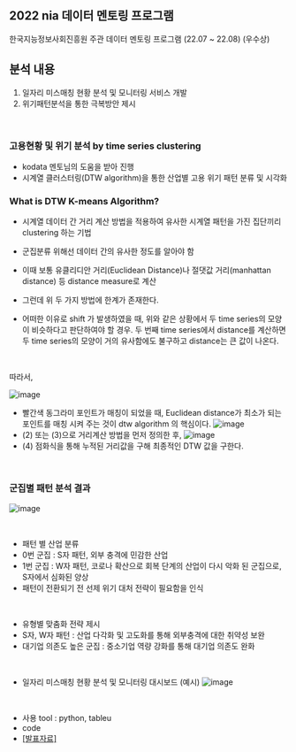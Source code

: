 ## 2022 nia 데이터 멘토링 프로그램

한국지능정보사회진흥원 주관 데이터 멘토링 프로그램 (22.07 ~ 22.08) (우수상)

## 분석 내용
1) 일자리 미스매칭 현황 분석 및 모니터링 서비스 개발
2) 위기패턴분석을 통한 극복방안 제시

<br/>

### 고용현황 및 위기 분석 by time series clustering
- kodata 멘토님의 도움을 받아 진행
- 시계열 클러스터링(DTW algorithm)을 통한 산업별 고용 위기 패턴 분류 및 시각화


### What is DTW K-means Algorithm?
- 시계열 데이터 간 거리 계산 방법을 적용하여 유사한 시계열 패턴을 가진 집단끼리 clustering 하는 기법
- 군집분류 위해선 데이터 간의 유사한 정도를 알아야 함
- 이때 보통 유클리디안 거리(Euclidean Distance)나 절댓값 거리(manhattan distance) 등 distance measure로 계산
- 그런데 위 두 가지 방법에 한계가 존재한다.

- 어떠한 이유로 shift 가 발생하였을 때, 위와 같은 상황에서 두 time series의 모양이 비슷하다고 판단하여야 할 경우. 두 번째 time series에서 distance를 계산하면 두 time series의 모양이 거의 유사함에도 불구하고 distance는 큰 값이 나온다.
<br/>

따라서, 
<br/>

![image](https://github.com/dhye1/nia-data_metoring_Employment_Crisis_Analysis/assets/96327142/3945602b-00ff-4ab8-a5bb-c4fef8387603)
<br/>

- 빨간색 동그라미 포인트가 매칭이 되었을 때, Euclidean distance가 최소가 되는 포인트를 매칭 시켜 주는 것이 dtw algorithm 의 핵심이다.
![image](https://github.com/dhye1/nia-data_metoring_Employment_Crisis_Analysis/assets/96327142/bfbf782e-83d1-4e5f-ac27-727066465797)
- (2) 또는 (3)으로 거리계산 방법을 먼저 정의한 후, 
![image](https://github.com/dhye1/nia-data_metoring_Employment_Crisis_Analysis/assets/96327142/b03ddf88-6d39-4cd3-b60e-99a882736dc8)
- (4) 점화식을 통해 누적된 거리값을 구해 최종적인 DTW 값을 구한다.

<br/>

### 군집별 패턴 분석 결과
![image](https://github.com/dhye1/nia-data_metoring_Employment_Crisis_Analysis/assets/96327142/286330c7-459f-4b43-92fd-87866bb703dd)

<br/>

- 패턴 별 산업 분류
- 0번 군집 : S자 패턴, 외부 충격에 민감한 산업
- 1번 군집 : W자 패턴, 코로나 확산으로 회복 단계의 산업이 다시 악화 된 군집으로, S자에서 심화된 양상
- 패턴이 전환되기 전 선제 위기 대처 전략이 필요함을 인식

<br/>

- 유형별 맞춤화 전략 제시
- S자, W자 패턴 : 산업 다각화 및 고도화를 통해 외부충격에 대한 취약성 보완
- 대기업 의존도 높은 군집 : 중소기업 역량 강화를 통해 대기업 의존도 완화

<br/>


- 일자리 미스매칭 현황 분석 및 모니터링 대시보드
(예시)
![image](https://github.com/dhye1/nia-data_metoring_Employment_Crisis_Analysis/assets/96327142/aef27ff9-bb70-4c90-92cd-d742d75c10fb)
<br/>

- 사용 tool : python, tableu
- code
- [[발표자료]](https://github.com/dhye1/nia-data_metoring_Employment_Crisis_Analysis/blob/main/%EA%B3%A0%EC%9A%A9%EC%9C%84%EA%B8%B0%EB%B6%84%EC%84%9D_%EB%B0%9C%ED%91%9C%EC%9E%90%EB%A3%8C.pdf)
